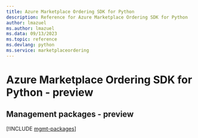 ```yaml
---
title: Azure Marketplace Ordering SDK for Python
description: Reference for Azure Marketplace Ordering SDK for Python
author: lmazuel
ms.author: lmazuel
ms.data: 09/13/2023
ms.topic: reference
ms.devlang: python
ms.service: marketplaceordering
---
```

# Azure Marketplace Ordering SDK for Python - preview

## Management packages - preview
[!INCLUDE [mgmt-packages](marketplace-ordering-mgmt-index.md)]